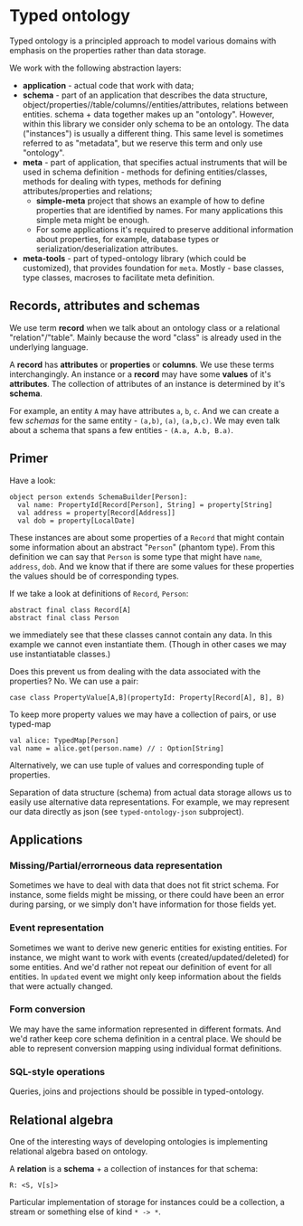 Typed ontology
==============

Typed ontology is a principled approach to model various domains with emphasis on the properties rather than data storage.

We work with the following abstraction layers:
- **application** - actual code that work with data;
- **schema** - part of an application that describes the data structure, object/properties//table/columns//entities/attributes, relations between entities.
schema + data together makes up an "ontology". 
However, within this library we consider only schema to be an ontology. 
The data ("instances") is usually a different thing.
This same level is sometimes referred to as "metadata", but we reserve this term and only use "ontology".
- **meta** - part of application, that specifies actual instruments that
will be used in schema definition - methods for defining entities/classes, methods for dealing with types, methods for defining attributes/properties and relations;
  - **simple-meta** project that shows an example of how to define properties that are identified by names. For many applications this simple meta might be enough.
  - For some applications it's required to preserve additional information about properties, for example, database types or serialization/deserialization attributes.
- **meta-tools** - part of typed-ontology library (which could be customized), that provides foundation for `meta`. Mostly - base classes, type classes, macroses to facilitate meta definition.

## Records, attributes and schemas

We use term **record** when we talk about an ontology class or a relational "relation"/"table".
Mainly because the word "class" is already used in the underlying language.

A **record** has **attributes** or **properties** or **columns**. We use these terms interchangingly.
An instance or a **record** may have some **values** of it's **attributes**.
The collection of attributes of an instance is determined by it's **schema**.

For example, an entity `A` may have attributes `a`, `b`, `c`. And we can create a few *schemas* for the same entity - 
`(a,b)`, `(a)`, `(a,b,c)`. We may even talk about a schema that spans a few entities - `(A.a, A.b, B.a)`.

## Primer

Have a look:

    object person extends SchemaBuilder[Person]:
      val name: PropertyId[Record[Person], String] = property[String]
      val address = property[Record[Address]]
      val dob = property[LocalDate]

These instances are about some properties of a `Record` that might contain some information about 
an abstract "`Person`" (phantom type). From this definition we can say that `Person` is some type
that might have `name`, `address`, `dob`. And we know that if there are some values for these 
properties the values should be of corresponding types.
 
If we take a look at definitions of `Record`, `Person`:

    abstract final class Record[A]
    abstract final class Person

we immediately see that these classes cannot contain any data. In this example we cannot even 
instantiate them. (Though in other cases we may use instantiatable classes.)
 
Does this prevent us from dealing with the data associated with the properties? No. 
We can use a pair:
 
    case class PropertyValue[A,B](propertyId: Property[Record[A], B], B)

To keep more property values we may have a collection of pairs, or use typed-map

    val alice: TypedMap[Person]
    val name = alice.get(person.name) // : Option[String]

Alternatively, we can use tuple of values and corresponding tuple of properties.

Separation of data structure (schema) from actual data storage allows us to easily use 
alternative data representations. For example, we may represent our data directly
as json (see `typed-ontology-json` subproject).

## Applications

### Missing/Partial/errorneous data representation

Sometimes we have to deal with data that does not fit strict schema. For instance, some fields might 
be missing, or there could have been an error during parsing, or we simply don't have information for those fields yet.

### Event representation

Sometimes we want to derive new generic entities for existing entities. For instance, 
we might want to work with events (created/updated/deleted) for some entities.
And we'd rather not repeat our definition of event for all entities. 
In `updated` event we might only keep information about the fields that were actually changed.

### Form conversion

We may have the same information represented in different formats. 
And we'd rather keep core schema definition in a central place.
We should be able to represent conversion mapping using individual format definitions.

### SQL-style operations

Queries, joins and projections should be possible in typed-ontology.

## Relational algebra

One of the interesting ways of developing ontologies is implementing relational algebra based on ontology.

A **relation** is a **schema** + a collection of instances for that schema:

```
R: <S, V[s]>
```

Particular implementation of storage for instances could be a collection, a stream or something else of kind `* -> *`.


